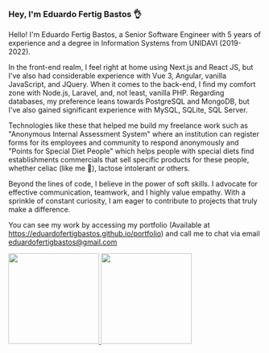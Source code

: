 ### Hey, I'm Eduardo Fertig Bastos 👌

Hello! I'm Eduardo Fertig Bastos, a Senior Software Engineer with 5 years of experience and a degree in Information Systems from UNIDAVI (2019-2022).

In the front-end realm, I feel right at home using Next.js and React JS, but I've also had considerable experience with Vue 3, Angular, vanilla JavaScript, and JQuery. When it comes to the back-end, I find my comfort zone with Node.js, Laravel, and, not least, vanilla PHP. Regarding databases, my preference leans towards PostgreSQL and MongoDB, but I've also gained significant experience with MySQL, SQLite, SQL Server.

Technologies like these that helped me build my freelance work such as "Anonymous Internal Assessment System" where an institution can register forms for its employees and community to respond anonymously and "Points for Special Diet People" which helps people with special diets find establishments commercials that sell specific products for these people, whether celiac (like me 🤗), lactose intolerant or others.

Beyond the lines of code, I believe in the power of soft skills. I advocate for effective communication, teamwork, and I highly value empathy. With a sprinkle of constant curiosity, I am eager to contribute to projects that truly make a difference.

You can see my work by accessing my portfolio (Available at https://eduardofertigbastos.github.io/portfolio) and call me to chat via email eduardofertigbastos@gmail.com
<div>
  <a href="https://github.com/eduardofertigbastos">
  <img height="180em" src="https://github-readme-stats.vercel.app/api?username=eduardofertigbastos&theme=dracula"/>
  <img height="180em" src="https://github-readme-stats.vercel.app/api/top-langs/?username=eduardofertigbastos&layout=compact&langs_count=7&theme=dracula"/>
</div>
